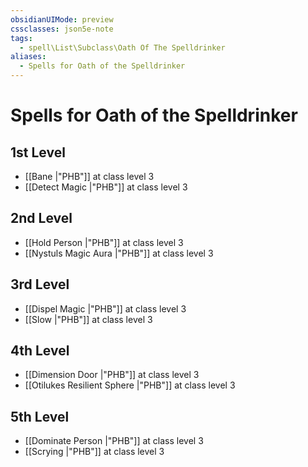 ```yaml
---
obsidianUIMode: preview
cssclasses: json5e-note
tags:
  - spell\List\Subclass\Oath Of The Spelldrinker
aliases:
  - Spells for Oath of the Spelldrinker
---
```

# Spells for Oath of the Spelldrinker

## 1st Level

- [[Bane \|"PHB"]] at class level 3
- [[Detect Magic \|"PHB"]] at class level 3

## 2nd Level

- [[Hold Person \|"PHB"]] at class level 3
- [[Nystuls Magic Aura \|"PHB"]] at class level 3

## 3rd Level

- [[Dispel Magic \|"PHB"]] at class level 3
- [[Slow \|"PHB"]] at class level 3

## 4th Level

- [[Dimension Door \|"PHB"]] at class level 3
- [[Otilukes Resilient Sphere \|"PHB"]] at class level 3

## 5th Level

- [[Dominate Person \|"PHB"]] at class level 3
- [[Scrying \|"PHB"]] at class level 3
